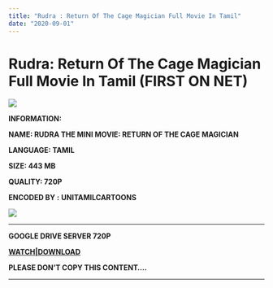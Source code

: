 ```yaml
---
title: "Rudra : Return Of The Cage Magician Full Movie In Tamil"
date: "2020-09-01"
---
```


# Rudra: Return Of The Cage Magician Full Movie In Tamil (FIRST ON NET)

[![](https://1.bp.blogspot.com/-OCQRaD7w8fE/XueeMxiPTrI/AAAAAAAABO0/-Kib1xtSGeEvaFLcepadFK2Srt3FPMj6ACK4BGAsYHg/w500-h281/Rudra{c48f4630022c0d57354920639953d21a0626fbbe35cb91b826b45669a52e752e}2Breturn{c48f4630022c0d57354920639953d21a0626fbbe35cb91b826b45669a52e752e}2Bof{c48f4630022c0d57354920639953d21a0626fbbe35cb91b826b45669a52e752e}2Bthe{c48f4630022c0d57354920639953d21a0626fbbe35cb91b826b45669a52e752e}2Bcage{c48f4630022c0d57354920639953d21a0626fbbe35cb91b826b45669a52e752e}2Bmegician.png)](https://1.bp.blogspot.com/-OCQRaD7w8fE/XueeMxiPTrI/AAAAAAAABO0/-Kib1xtSGeEvaFLcepadFK2Srt3FPMj6ACK4BGAsYHg/s1280/Rudra{c48f4630022c0d57354920639953d21a0626fbbe35cb91b826b45669a52e752e}2Breturn{c48f4630022c0d57354920639953d21a0626fbbe35cb91b826b45669a52e752e}2Bof{c48f4630022c0d57354920639953d21a0626fbbe35cb91b826b45669a52e752e}2Bthe{c48f4630022c0d57354920639953d21a0626fbbe35cb91b826b45669a52e752e}2Bcage{c48f4630022c0d57354920639953d21a0626fbbe35cb91b826b45669a52e752e}2Bmegician.png)

**INFORMATION:**

**NAME: RUDRA THE MINI MOVIE: RETURN OF THE CAGE MAGICIAN**

**LANGUAGE: TAMIL**

**SIZE: 443 MB**

**QUALITY: 720P**

**ENCODED BY :** **UNITAMILCARTOONS**

[![](https://1.bp.blogspot.com/-UH5Zh5c3Pcw/XyUaRcuLHyI/AAAAAAAACK0/fvudcZvXhpYkHlw4nmBfm7gvAV94ZiccwCLcBGAsYHQ/w281-h400/Rudra{c48f4630022c0d57354920639953d21a0626fbbe35cb91b826b45669a52e752e}2BReturn{c48f4630022c0d57354920639953d21a0626fbbe35cb91b826b45669a52e752e}2BOf{c48f4630022c0d57354920639953d21a0626fbbe35cb91b826b45669a52e752e}2BThe{c48f4630022c0d57354920639953d21a0626fbbe35cb91b826b45669a52e752e}2BCage{c48f4630022c0d57354920639953d21a0626fbbe35cb91b826b45669a52e752e}2BMagician.jpg)](https://1.bp.blogspot.com/-UH5Zh5c3Pcw/XyUaRcuLHyI/AAAAAAAACK0/fvudcZvXhpYkHlw4nmBfm7gvAV94ZiccwCLcBGAsYHQ/s2048/Rudra{c48f4630022c0d57354920639953d21a0626fbbe35cb91b826b45669a52e752e}2BReturn{c48f4630022c0d57354920639953d21a0626fbbe35cb91b826b45669a52e752e}2BOf{c48f4630022c0d57354920639953d21a0626fbbe35cb91b826b45669a52e752e}2BThe{c48f4630022c0d57354920639953d21a0626fbbe35cb91b826b45669a52e752e}2BCage{c48f4630022c0d57354920639953d21a0626fbbe35cb91b826b45669a52e752e}2BMagician.jpg)

******

**GOOGLE DRIVE SERVER 720P**

 ****[WATCH|DOWNLOAD](https://mydomainscan.com/RWDY)**** 

**PLEASE DON’T COPY THIS CONTENT….**

******
